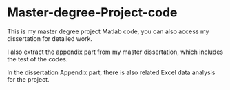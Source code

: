 # Master-degree-Project-code
This is my master degree project Matlab code, you can also access my dissertation for detailed work.

I also extract the appendix part from my master dissertation, which includes the test of the codes.

In the dissertation Appendix part, there is also related Excel data analysis for the project.  
